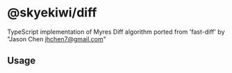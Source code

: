 # @skyekiwi/diff

TypeScript implementation of Myres Diff algorithm
ported from 'fast-diff' by "Jason Chen <jhchen7@gmail.com>"

## Usage
